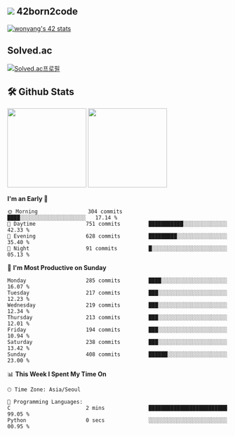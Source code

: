 
## <img src="https://img.shields.io/badge/-000000?style=flat&logo=42&logoColor=white"> 42born2code
[![wonyang's 42 stats](https://badge42.vercel.app/api/v2/cl5nhe5b6007809kydha7ht42/stats?cursusId=21&coalitionId=88)](https://profile.intra.42.fr/users/wonyang)

## Solved.ac
[![Solved.ac프로필](http://mazassumnida.wtf/api/v2/generate_badge?boj=bennyws)](https://solved.ac/bennyws)

## 🛠️ Github Stats
<p>
  <img height="180em" src="https://github-readme-stats-veggie-garden.vercel.app/api?username=gemstoneyang&show_icons=true&include_all_commits=true&bg_color=30,e96443,904e95&title_color=fff&text_color=fff">
  <img height="180em" src="https://github-readme-stats-veggie-garden.vercel.app/api/top-langs/?username=gemstoneyang&layout=compact&bg_color=30,e96443,904e95&title_color=fff&text_color=fff">
</p>

<!--START_SECTION:waka-->
**I'm an Early 🐤** 

```text
🌞 Morning                304 commits         ████░░░░░░░░░░░░░░░░░░░░░   17.14 % 
🌆 Daytime                751 commits         ███████████░░░░░░░░░░░░░░   42.33 % 
🌃 Evening                628 commits         █████████░░░░░░░░░░░░░░░░   35.40 % 
🌙 Night                  91 commits          █░░░░░░░░░░░░░░░░░░░░░░░░   05.13 % 
```
📅 **I'm Most Productive on Sunday** 

```text
Monday                   285 commits         ████░░░░░░░░░░░░░░░░░░░░░   16.07 % 
Tuesday                  217 commits         ███░░░░░░░░░░░░░░░░░░░░░░   12.23 % 
Wednesday                219 commits         ███░░░░░░░░░░░░░░░░░░░░░░   12.34 % 
Thursday                 213 commits         ███░░░░░░░░░░░░░░░░░░░░░░   12.01 % 
Friday                   194 commits         ███░░░░░░░░░░░░░░░░░░░░░░   10.94 % 
Saturday                 238 commits         ███░░░░░░░░░░░░░░░░░░░░░░   13.42 % 
Sunday                   408 commits         ██████░░░░░░░░░░░░░░░░░░░   23.00 % 
```


📊 **This Week I Spent My Time On** 

```text
🕑︎ Time Zone: Asia/Seoul

💬 Programming Languages: 
C                        2 mins              █████████████████████████   99.05 % 
Python                   0 secs              ░░░░░░░░░░░░░░░░░░░░░░░░░   00.95 % 
```


<!--END_SECTION:waka-->

